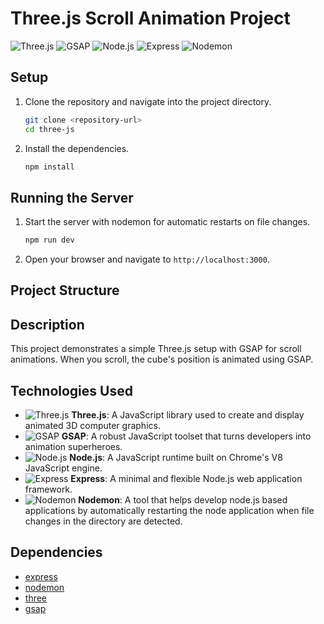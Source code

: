 # Three.js Scroll Animation Project

![Three.js](https://img.shields.io/badge/Three.js-%23323330.svg?style=for-the-badge&logo=three.js&logoColor=white)
![GSAP](https://img.shields.io/badge/GSAP-%2326A69A.svg?style=for-the-badge&logo=greensock&logoColor=white)
![Node.js](https://img.shields.io/badge/Node.js-%23339933.svg?style=for-the-badge&logo=node.js&logoColor=white)
![Express](https://img.shields.io/badge/Express-%23000000.svg?style=for-the-badge&logo=express&logoColor=white)
![Nodemon](https://img.shields.io/badge/Nodemon-%2376D04B.svg?style=for-the-badge&logo=nodemon&logoColor=white)

## Setup

1. Clone the repository and navigate into the project directory.
    ```sh
    git clone <repository-url>
    cd three-js
    ```

2. Install the dependencies.
    ```sh
    npm install
    ```

## Running the Server

1. Start the server with nodemon for automatic restarts on file changes.
    ```sh
    npm run dev
    ```

2. Open your browser and navigate to `http://localhost:3000`.

## Project Structure


## Description

This project demonstrates a simple Three.js setup with GSAP for scroll animations. When you scroll, the cube's position is animated using GSAP.

## Technologies Used

- ![Three.js](https://img.shields.io/badge/Three.js-%23323330.svg?style=for-the-badge&logo=three.js&logoColor=white) **Three.js**: A JavaScript library used to create and display animated 3D computer graphics.
- ![GSAP](https://img.shields.io/badge/GSAP-%2326A69A.svg?style=for-the-badge&logo=greensock&logoColor=white) **GSAP**: A robust JavaScript toolset that turns developers into animation superheroes.
- ![Node.js](https://img.shields.io/badge/Node.js-%23339933.svg?style=for-the-badge&logo=node.js&logoColor=white) **Node.js**: A JavaScript runtime built on Chrome's V8 JavaScript engine.
- ![Express](https://img.shields.io/badge/Express-%23000000.svg?style=for-the-badge&logo=express&logoColor=white) **Express**: A minimal and flexible Node.js web application framework.
- ![Nodemon](https://img.shields.io/badge/Nodemon-%2376D04B.svg?style=for-the-badge&logo=nodemon&logoColor=white) **Nodemon**: A tool that helps develop node.js based applications by automatically restarting the node application when file changes in the directory are detected.

## Dependencies

- [express](https://www.npmjs.com/package/express)
- [nodemon](https://www.npmjs.com/package/nodemon)
- [three](https://www.npmjs.com/package/three)
- [gsap](https://www.npmjs.com/package/gsap)

